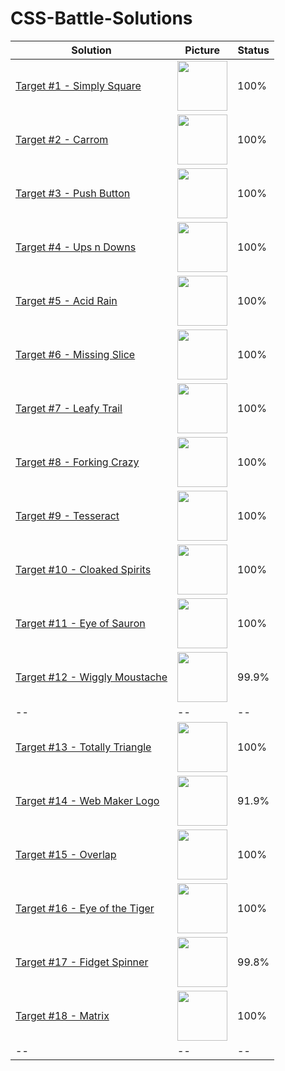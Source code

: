 # CSS-Battle-Solutions

Solution | Picture | Status
------------ | ------------- | -------------
[Target #1 - Simply Square](./%2301%20-%20Pilot%20Battle/01-Simply-Square.md) | <img height="80px" src="https://cssbattle.dev/targets/1.png"/> | 100%
[Target #2 - Carrom](./%2301%20-%20Pilot%20Battle/02-Carrom.md) | <img height="80px" src="https://cssbattle.dev/targets/2.png"/> | 100%
[Target #3 - Push Button](./%2301%20-%20Pilot%20Battle/03-Push-Button.md) | <img height="80px" src="https://cssbattle.dev/targets/3.png"/> | 100%
[Target #4 - Ups n Downs](./%2301%20-%20Pilot%20Battle/04-Ups-n-Downs.md) | <img height="80px" src="https://cssbattle.dev/targets/4.png"/> | 100%
[Target #5 - Acid Rain](./%2301%20-%20Pilot%20Battle/05-Acid-Rain.md) | <img height="80px" src="https://cssbattle.dev/targets/5.png"/> | 100%
[Target #6 - Missing Slice](./%2301%20-%20Pilot%20Battle/06-Missing-Slice.md) | <img height="80px" src="https://cssbattle.dev/targets/6.png"/> | 100%
[Target #7 - Leafy Trail](./%2301%20-%20Pilot%20Battle/07-Leafy-Trail.md) | <img height="80px" src="https://cssbattle.dev/targets/7.png"/> | 100%
[Target #8 - Forking Crazy](./%2301%20-%20Pilot%20Battle/08-Forking-Crazy.md) | <img height="80px" src="https://cssbattle.dev/targets/8.png"/> | 100%
[Target #9 - Tesseract](./%2301%20-%20Pilot%20Battle/09-Tesseract.md) | <img height="80px" src="https://cssbattle.dev/targets/9.png"/> | 100%
[Target #10 - Cloaked Spirits](./%2301%20-%20Pilot%20Battle/10-Cloaked-Spirits.md) | <img height="80px" src="https://cssbattle.dev/targets/10.png"/> | 100%
[Target #11 - Eye of Sauron](./%2301%20-%20Pilot%20Battle/11-Eye-of-Sauron.md) | <img height="80px" src="https://cssbattle.dev/targets/11.png"/> | 100%
[Target #12 - Wiggly Moustache](./%2301%20-%20Pilot%20Battle/12-Wiggly-Moustache.md) | <img height="80px" src="https://cssbattle.dev/targets/12.png"/> | 99.9%
--|--|--
[Target #13 - Totally Triangle](./%231%20-Visibility/13-Totally-Triangle.md) | <img height="80px" src="https://cssbattle.dev/targets/13.png"/> | 100%
[Target #14 - Web Maker Logo](./%231%20-Visibility/14-Web-Maker-Logo.md) | <img height="80px" src="https://cssbattle.dev/targets/14.png"/> | 91.9%
[Target #15 - Overlap](./%231%20-Visibility/15-Overlap.md) | <img height="80px" src="https://cssbattle.dev/targets/15.png"/> | 100%
[Target #16 - Eye of the Tiger](./%231%20-Visibility/16-Eye-of-the-Tiger.md) | <img height="80px" src="https://cssbattle.dev/targets/16.png"/> | 100%
[Target #17 - Fidget Spinner](./%231%20-Visibility/17-Fidget-Spinner.md) | <img height="80px" src="https://cssbattle.dev/targets/17.png"/> | 99.8%
[Target #18 - Matrix](./%231%20-Visibility/18-Matrix.md) | <img height="80px" src="https://cssbattle.dev/targets/18.png"/> | 100%
--|--|--
